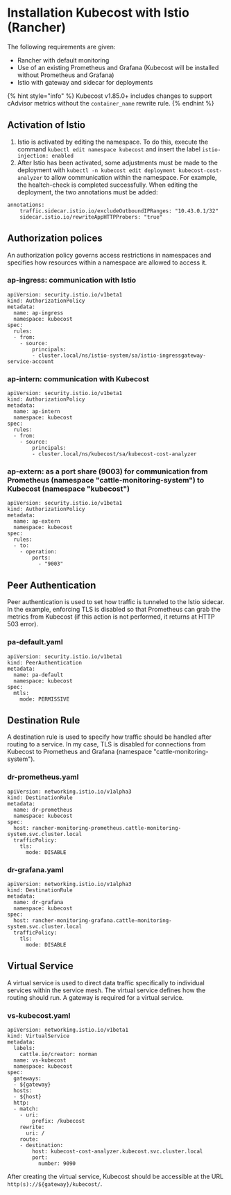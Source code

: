 # Installation Kubecost with Istio (Rancher)

The following requirements are given:

* Rancher with default monitoring
* Use of an existing Prometheus and Grafana (Kubecost will be installed without Prometheus and Grafana)
* Istio with gateway and sidecar for deployments

{% hint style="info" %}
Kubecost v1.85.0+ includes changes to support cAdvisor metrics without the `container_name` rewrite rule.
{% endhint %}

## Activation of Istio

1. Istio is activated by editing the namespace. To do this, execute the command `kubectl edit namespace kubecost` and insert the label `istio-injection: enabled`
2. After Istio has been activated, some adjustments must be made to the deployment with `kubectl -n kubecost edit deployment kubecost-cost-analyzer` to allow communication within the namespace. For example, the healtch-check is completed successfully. When editing the deployment, the two annotations must be added:

```
annotations:
	traffic.sidecar.istio.io/excludeOutboundIPRanges: "10.43.0.1/32"
	sidecar.istio.io/rewriteAppHTTPProbers: "true"
```

## Authorization polices

An authorization policy governs access restrictions in namespaces and specifies how resources within a namespace are allowed to access it.

### ap-ingress: communication with Istio

```
apiVersion: security.istio.io/v1beta1
kind: AuthorizationPolicy
metadata:
  name: ap-ingress
  namespace: kubecost
spec:
  rules:
  - from:
    - source:
        principals:
        - cluster.local/ns/istio-system/sa/istio-ingressgateway-service-account
```

### ap-intern: communication with Kubecost

```
apiVersion: security.istio.io/v1beta1
kind: AuthorizationPolicy
metadata:
  name: ap-intern
  namespace: kubecost
spec:
  rules:
  - from:
    - source:
        principals:
        - cluster.local/ns/kubecost/sa/kubecost-cost-analyzer
```

### ap-extern: as a port share (9003) for communication from Prometheus (namespace "cattle-monitoring-system") to Kubecost (namespace "kubecost")

```
apiVersion: security.istio.io/v1beta1
kind: AuthorizationPolicy
metadata:
  name: ap-extern
  namespace: kubecost
spec:
  rules:
  - to:
    - operation:
        ports:
          - "9003"
```

## Peer Authentication

Peer authentication is used to set how traffic is tunneled to the Istio sidecar. In the example, enforcing TLS is disabled so that Prometheus can grab the metrics from Kubecost (if this action is not performed, it returns at HTTP 503 error).

### pa-default.yaml

```
apiVersion: security.istio.io/v1beta1
kind: PeerAuthentication
metadata:
  name: pa-default
  namespace: kubecost
spec:
  mtls:
    mode: PERMISSIVE
```

## Destination Rule

A destination rule is used to specify how traffic should be handled after routing to a service. In my case, TLS is disabled for connections from Kubecost to Prometheus and Grafana (namespace "cattle-monitoring-system").

### dr-prometheus.yaml

```
apiVersion: networking.istio.io/v1alpha3
kind: DestinationRule
metadata:
  name: dr-prometheus
  namespace: kubecost
spec:
  host: rancher-monitoring-prometheus.cattle-monitoring-system.svc.cluster.local
  trafficPolicy:
    tls:
      mode: DISABLE
```

### dr-grafana.yaml

```
apiVersion: networking.istio.io/v1alpha3
kind: DestinationRule
metadata:
  name: dr-grafana
  namespace: kubecost
spec:
  host: rancher-monitoring-grafana.cattle-monitoring-system.svc.cluster.local
  trafficPolicy:
    tls:
      mode: DISABLE
```

## Virtual Service

A virtual service is used to direct data traffic specifically to individual services within the service mesh. The virtual service defines how the routing should run. A gateway is required for a virtual service.

### vs-kubecost.yaml

```
apiVersion: networking.istio.io/v1beta1
kind: VirtualService
metadata:
  labels:
    cattle.io/creator: norman
  name: vs-kubecost
  namespace: kubecost
spec:
  gateways:
  - ${gateway}
  hosts:
  - ${host}
  http:
  - match:
    - uri:
        prefix: /kubecost
    rewrite:
      uri: /
    route:
    - destination:
        host: kubecost-cost-analyzer.kubecost.svc.cluster.local
        port:
          number: 9090
```

After creating the virtual service, Kubecost should be accessible at the URL `http(s)://${gateway}/kubecost/`.
